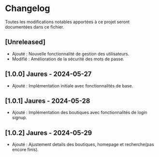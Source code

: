 # Changelog

Toutes les modifications notables apportées à ce projet seront documentées dans ce fichier.

## [Unreleased]
- Ajouté : Nouvelle fonctionnalité de gestion des utilisateurs.
- Modifié : Amélioration de la sécurité des mots de passe.

## [1.0.0] Jaures - 2024-05-27
- Ajouté : Implémentation initiale avec fonctionnalités de base.

## [1.0.1] Jaures - 2024-05-28
- Ajouté : Implémentation des boutiques avec fonctionnalités de login signup.

## [1.0.2] Jaures - 2024-05-29
- Ajouté : Ajustement details des boutiques, homepage et recherche(pas encore finis).